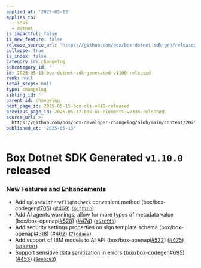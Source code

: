 ```yaml
---
applied_at: '2025-05-13'
applies_to:
  - sdks
  - dotnet
is_impactful: false
is_new_feature: false
release_source_url: 'https://github.com/box/box-dotnet-sdk-gen/releases/tag/v1.10.0'
collapse: true
is_index: false
category_id: changelog
subcategory_id: ''
id: 2025-05-13-box-dotnet-sdk-generated-v1100-released
rank: null
total_steps: null
type: changelog
sibling_id: ''
parent_id: changelog
next_page_id: 2025-05-15-box-cli-v410-released
previous_page_id: 2025-05-12-box-ui-elements-v2330-released
source_url: >-
  https://github.com/box/box-developer-changelog/blob/main/content/2025/05-13-box-dotnet-sdk-generated-v1100-released.md
published_at: '2025-05-13'
---
```

# Box Dotnet SDK Generated `v1.10.0` released

### New Features and Enhancements

* Add `UploadWithPreflightCheck` convenient method (box/box-codegen[#705][1]) ([#469][2]) ([`8dff7bb`][3])
* Add AI agents warnings; allow for more types of metadata value (box/box-openapi[#520][4]) ([#474][5]) ([`a53cff5`][6])
* Add security settings properties on sign template schema (box/box-openapi[#518][7]) ([#462][8]) ([`7fddaea`][9])
* Add support of IBM models to AI API (box/box-openapi[#522][10]) ([#475][11]) ([`a187301`][12])
* Support sensitive data sanitization in errors (box/box-codegen[#695][13]) ([#453][14]) ([`5ee0c93`][15])

[1]: https://github.com/box/box-dotnet-sdk-gen/issues/705

[2]: https://github.com/box/box-dotnet-sdk-gen/issues/469

[3]: https://github.com/box/box-dotnet-sdk-gen/commit/8dff7bb859cd034d4e43b81c7c11b9a3fdb396e8

[4]: https://github.com/box/box-dotnet-sdk-gen/issues/520

[5]: https://github.com/box/box-dotnet-sdk-gen/issues/474

[6]: https://github.com/box/box-dotnet-sdk-gen/commit/a53cff54395db91bad179d3c5bbae9800c1b79dd

[7]: https://github.com/box/box-dotnet-sdk-gen/issues/518

[8]: https://github.com/box/box-dotnet-sdk-gen/issues/462

[9]: https://github.com/box/box-dotnet-sdk-gen/commit/7fddaeab425a859dc1aa5dc3420891047d27efdf

[10]: https://github.com/box/box-dotnet-sdk-gen/issues/522

[11]: https://github.com/box/box-dotnet-sdk-gen/issues/475

[12]: https://github.com/box/box-dotnet-sdk-gen/commit/a187301543d6741c77799b66fde0f12d4fca710d

[13]: https://github.com/box/box-dotnet-sdk-gen/issues/695

[14]: https://github.com/box/box-dotnet-sdk-gen/issues/453

[15]: https://github.com/box/box-dotnet-sdk-gen/commit/5ee0c932254a0cd1cc7bc814c29fe5f9e2151462